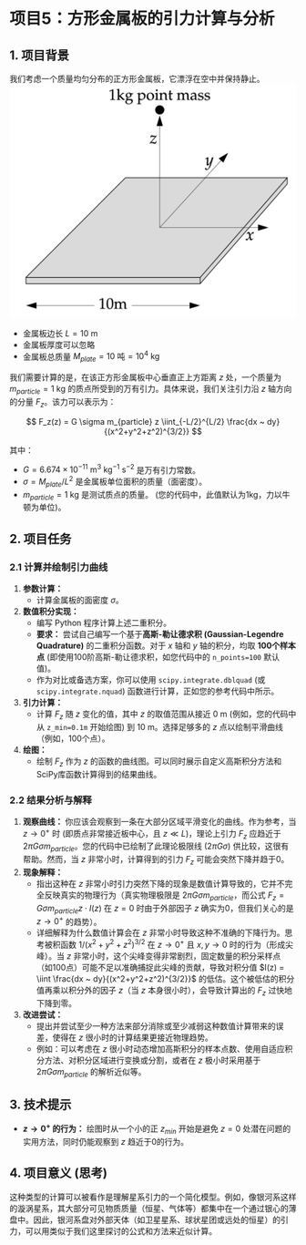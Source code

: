 
# 项目5：方形金属板的引力计算与分析

## 1. 项目背景

我们考虑一个质量均匀分布的正方形金属板，它漂浮在空中并保持静止。
![金属板示意图](plate.jpg)
*   金属板边长 $L = 10 ~ \text{m}$
*   金属板厚度可以忽略
*   金属板总质量 $M_{plate} = 10 ~ \text{吨} = 10^4 ~ \text{kg}$

我们需要计算的是，在该正方形金属板中心垂直正上方距离 $z$ 处，一个质量为 $m_{particle} = 1 ~ \text{kg}$ 的质点所受到的万有引力。具体来说，我们关注引力沿 $z$ 轴方向的分量 $F_z$。该力可以表示为：

$$
F_z(z) = G \sigma m_{particle} z \iint_{-L/2}^{L/2} \frac{dx ~ dy}{(x^2+y^2+z^2)^{3/2}}
$$

其中：
*   $G = 6.674 \times 10^{-11} ~ \text{m}^3 ~ \text{kg}^{-1} ~ \text{s}^{-2}$ 是万有引力常数。
*   $\sigma = M_{plate} / L^2$ 是金属板单位面积的质量（面密度）。
*   $m_{particle} = 1 ~ \text{kg}$ 是测试质点的质量。 (您的代码中，此值默认为1kg，力以牛顿为单位)。

## 2. 项目任务

### 2.1 计算并绘制引力曲线
1.  **参数计算：**
    *   计算金属板的面密度 $\sigma$。
2.  **数值积分实现：**
    *   编写 Python 程序计算上述二重积分。
    *   **要求：** 尝试自己编写一个基于**高斯-勒让德求积 (Gaussian-Legendre Quadrature)** 的二重积分函数。对于 $x$ 轴和 $y$ 轴的积分，均取 **100个样本点** (即使用100阶高斯-勒让德求积，如您代码中的 `n_points=100` 默认值)。
    *   作为对比或备选方案，你可以使用 `scipy.integrate.dblquad` (或 `scipy.integrate.nquad`) 函数进行计算，正如您的参考代码中所示。
3.  **引力计算：**
    *   计算 $F_z$ 随 $z$ 变化的值，其中 $z$ 的取值范围从接近 $0 ~ \text{m}$ (例如，您的代码中从 `z_min=0.1m` 开始绘图) 到 $10 ~ \text{m}$。选择足够多的 $z$ 点以绘制平滑曲线（例如，100个点）。
4.  **绘图：**
    *   绘制 $F_z$ 作为 $z$ 的函数的曲线图。可以同时展示自定义高斯积分方法和SciPy库函数计算得到的结果曲线。

### 2.2 结果分析与解释
1.  **观察曲线：** 你应该会观察到一条在大部分区域平滑变化的曲线。作为参考，当 $z \to 0^+$ 时 (即质点非常接近板中心，且 $z \ll L$)，理论上引力 $F_z$ 应趋近于 $2\pi G \sigma m_{particle}$。您的代码中已绘制了此理论极限线 $(2\pi G \sigma)$ 供比较，这很有帮助。然而，当 $z$ 非常小时，计算得到的引力 $F_z$ 可能会突然下降并趋于0。
2.  **现象解释：**
    *   指出这种在 $z$ 非常小时引力突然下降的现象是数值计算导致的，它并不完全反映真实的物理行为（真实物理极限是 $2\pi G \sigma m_{particle}$，而公式 $F_z = G\sigma m_{particle} z \cdot I(z)$ 在 $z=0$ 时由于外部因子 $z$ 确实为0，但我们关心的是 $z \to 0^+$ 的趋势）。
    *   详细解释为什么数值计算会在 $z$ 非常小时导致这种不准确的下降行为。思考被积函数 $1/(x^2+y^2+z^2)^{3/2}$ 在 $z \to 0^+$ 且 $x, y \to 0$ 时的行为（形成尖峰）。当 $z$ 非常小时，这个尖峰变得非常剧烈，固定数量的积分采样点（如100点）可能不足以准确捕捉此尖峰的贡献，导致对积分值 $I(z) = \iint \frac{dx ~ dy}{(x^2+y^2+z^2)^{3/2}}$ 的低估。这个被低估的积分值再乘以积分外的因子 $z$（当 $z$ 本身很小时），会导致计算出的 $F_z$ 过快地下降到零。
3.  **改进尝试：**
    *   提出并尝试至少一种方法来部分消除或至少减弱这种数值计算带来的误差，使得在 $z$ 很小时的计算结果更接近物理趋势。
    *   例如：可以考虑在 $z$ 很小时动态增加高斯积分的样本点数、使用自适应积分方法、对积分区域进行变换或分割，或者在 $z$ 极小时采用基于 $2\pi G \sigma m_{particle}$ 的解析近似等。

## 3. 技术提示
*   **$z \to 0^+$ 的行为：** 绘图时从一个小的正 $z_{min}$ 开始是避免 $z=0$ 处潜在问题的实用方法，同时仍能观察到 $z$ 趋近于0的行为。

## 4. 项目意义 (思考)

这种类型的计算可以被看作是理解星系引力的一个简化模型。例如，像银河系这样的漩涡星系，其大部分可见物质质量（恒星、气体等）都集中在一个通过银心的薄盘中。因此，银河系盘对外部天体（如卫星星系、球状星团或远处的恒星）的引力，可以用类似于我们这里探讨的公式和方法来近似计算。

